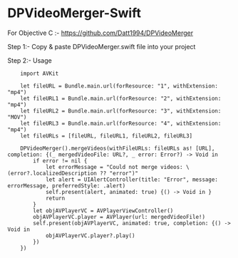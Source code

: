 # DPVideoMerger-Swift

For Objective C :- https://github.com/Datt1994/DPVideoMerger

Step 1:-  Copy & paste DPVideoMerger.swift file into your project 

Step 2:-  Usage 

        import AVKit
        
        let fileURL = Bundle.main.url(forResource: "1", withExtension: "mp4")
        let fileURL1 = Bundle.main.url(forResource: "2", withExtension: "mp4")
        let fileURL2 = Bundle.main.url(forResource: "3", withExtension: "MOV")
        let fileURL3 = Bundle.main.url(forResource: "4", withExtension: "mp4")
        let fileURLs = [fileURL, fileURL1, fileURL2, fileURL3]
        
        DPVideoMerger().mergeVideos(withFileURLs: fileURLs as! [URL], completion: {(_ mergedVideoFile: URL?, _ error: Error?) -> Void in
            if error != nil {
                let errorMessage = "Could not merge videos: \(error?.localizedDescription ?? "error")"
                let alert = UIAlertController(title: "Error", message: errorMessage, preferredStyle: .alert)
                self.present(alert, animated: true) {() -> Void in }
                return
            }
            let objAVPlayerVC = AVPlayerViewController()
            objAVPlayerVC.player = AVPlayer(url: mergedVideoFile!)
            self.present(objAVPlayerVC, animated: true, completion: {() -> Void in
                objAVPlayerVC.player?.play()
            }) 
        })
